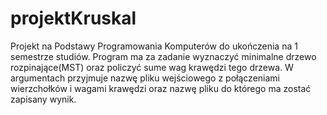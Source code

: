 # projektKruskal
Projekt na Podstawy Programowania Komputerów do ukończenia na 1 semestrze studiów. Program ma za zadanie wyznaczyć minimalne drzewo rozpinające(MST)
oraz policzyć sume wag krawędzi tego drzewa. W argumentach przyjmuje nazwę pliku wejściowego z połączeniami wierzchołków i wagami krawędzi oraz nazwę pliku
do którego ma zostać zapisany wynik.
